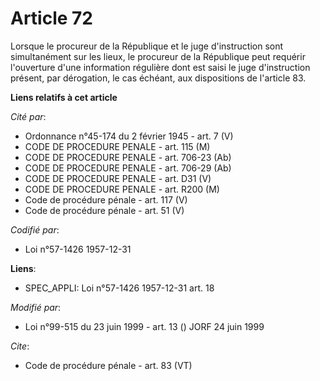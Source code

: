 # Article 72

Lorsque le procureur de la République et le juge d'instruction sont simultanément sur les lieux, le procureur de la
République peut requérir l'ouverture d'une information régulière dont est saisi le juge d'instruction présent, par
dérogation, le cas échéant, aux dispositions de l'article 83.

**Liens relatifs à cet article**

_Cité par_:

  - Ordonnance n°45-174 du 2 février 1945 - art. 7 (V)
  - CODE DE PROCEDURE PENALE - art. 115 (M)
  - CODE DE PROCEDURE PENALE - art. 706-23 (Ab)
  - CODE DE PROCEDURE PENALE - art. 706-29 (Ab)
  - CODE DE PROCEDURE PENALE - art. D31 (V)
  - CODE DE PROCEDURE PENALE - art. R200 (M)
  - Code de procédure pénale - art. 117 (V)
  - Code de procédure pénale - art. 51 (V)

_Codifié par_:

  - Loi n°57-1426 1957-12-31

**Liens**:

  - SPEC_APPLI: Loi n°57-1426 1957-12-31 art. 18

_Modifié par_:

  - Loi n°99-515 du 23 juin 1999 - art. 13 () JORF 24 juin 1999

_Cite_:

  - Code de procédure pénale - art. 83 (VT)
